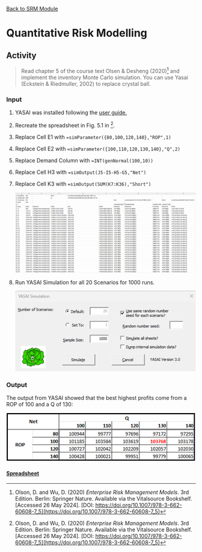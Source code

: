 [Back to SRM Module](../)

# Quantitative Risk Modelling

## Activity
> Read chapter 5 of the course text Olsen & Desheng (2020)[^1] and implement the inventory Monte Carlo simulation. You can use Yasai (Eckstein & Riedmuller, 2002) to replace crystal ball.

### Input 
1. YASAI was installed following the [user guide.](https://sites.rutgers.edu/yasai/)
2. Recreate the spreadsheet in Fig. 5.1 in [^1].
3. Replace Cell E1 with `=simParameter({80,100,120,140},"ROP",1)`
4. Replace Cell E2 with `=simParameter({100,110,120,130,140},"Q",2)`
6. Replace Demand Column with `=INT(genNormal(100,10))`
7. Replace Cell H3 with `=simOutput(J5-I5-H5-G5,"Net")`
8. Replace Cell K3 with `=simOutput(SUM(K7:K36),"Short")`
   
   ![Formula view of spreadsheet reproduced from Fig 5.1 from Olson & Wu (2020)](./Assets/QRM_Formula.png)
10. Run YASAI Simulation for all 20 Scenarios for 1000 runs.

    ![YASAI input](./Assets/QRM_YASAI.png)

### Output
The output from YASAI showed that the best highest profits come from a ROP of 100 and a Q of 130:

   ![tabular output from YASAI](./Assets/YASAI_Out_T.png)

#### [Spreadsheet](./Assets/MC_YASAI.xlsx)

[^1]: Olson, D. and Wu, D. (2020) *Enterprise Risk Management Models*. 3rd Edition. Berlin: Springer Nature. Available via the Vitalsource Bookshelf. [Accessed 26 May 2024]. [DOI: https://doi.org/10.1007/978-3-662-60608-7_5](https://doi.org/10.1007/978-3-662-60608-7_5)
